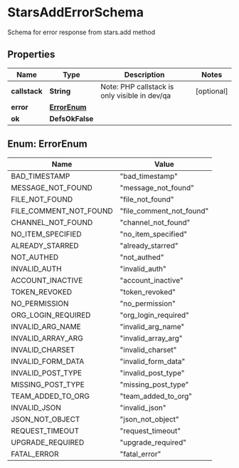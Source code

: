 

# StarsAddErrorSchema

Schema for error response from stars.add method

## Properties

| Name | Type | Description | Notes |
|------------ | ------------- | ------------- | -------------|
|**callstack** | **String** | Note: PHP callstack is only visible in dev/qa |  [optional] |
|**error** | [**ErrorEnum**](#ErrorEnum) |  |  |
|**ok** | **DefsOkFalse** |  |  |



## Enum: ErrorEnum

| Name | Value |
|---- | -----|
| BAD_TIMESTAMP | &quot;bad_timestamp&quot; |
| MESSAGE_NOT_FOUND | &quot;message_not_found&quot; |
| FILE_NOT_FOUND | &quot;file_not_found&quot; |
| FILE_COMMENT_NOT_FOUND | &quot;file_comment_not_found&quot; |
| CHANNEL_NOT_FOUND | &quot;channel_not_found&quot; |
| NO_ITEM_SPECIFIED | &quot;no_item_specified&quot; |
| ALREADY_STARRED | &quot;already_starred&quot; |
| NOT_AUTHED | &quot;not_authed&quot; |
| INVALID_AUTH | &quot;invalid_auth&quot; |
| ACCOUNT_INACTIVE | &quot;account_inactive&quot; |
| TOKEN_REVOKED | &quot;token_revoked&quot; |
| NO_PERMISSION | &quot;no_permission&quot; |
| ORG_LOGIN_REQUIRED | &quot;org_login_required&quot; |
| INVALID_ARG_NAME | &quot;invalid_arg_name&quot; |
| INVALID_ARRAY_ARG | &quot;invalid_array_arg&quot; |
| INVALID_CHARSET | &quot;invalid_charset&quot; |
| INVALID_FORM_DATA | &quot;invalid_form_data&quot; |
| INVALID_POST_TYPE | &quot;invalid_post_type&quot; |
| MISSING_POST_TYPE | &quot;missing_post_type&quot; |
| TEAM_ADDED_TO_ORG | &quot;team_added_to_org&quot; |
| INVALID_JSON | &quot;invalid_json&quot; |
| JSON_NOT_OBJECT | &quot;json_not_object&quot; |
| REQUEST_TIMEOUT | &quot;request_timeout&quot; |
| UPGRADE_REQUIRED | &quot;upgrade_required&quot; |
| FATAL_ERROR | &quot;fatal_error&quot; |



